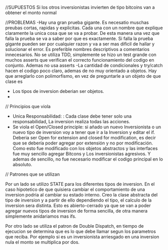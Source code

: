 //SUPUESTOS
Si los otros inversionistas invierten de tipo bitcoins van a obtener el monto normal


//PROBLEMAS
-Hay una gran prueba gigante. Es necesatio muschas preubas cortas, rapidas y explicitas. Cada una con un nombre
 que explique claramente la unica cosa que se va a probar. De esta manera una vez que falla la prueba se va a
  saber por que es exactamente. Si falla la prueba gigante pueden ser por cualquier razon y va a ser mas dificil
  de hallar y solucionar el error. Es preferible nombres descriptivos a comentarios innecesarios. No se utiliza
   TDD, simplemente se hizo un test grande con muchos asserts que verifican el correcto funcionamiento del
    codigo en conjunto. Ademas no usa asserts
-La cantidad de condicionales y try/catch hacen el codigo poco claro, ademas de no muy orientado a objetos.
 Hay que arreglarlo con polimorfismo, en vez de preguntarle a un objeto de que clase es
- Los tipos de inversion deberian ser objetos.
-


// Principios que viola
- Unica Responsabilidad: : Cada clase debe tener solo una responsabilidad, La inversion realiza todas las acciones.
- Se viola el Open/Closed principle: si añado un nuevo Inversionista o un nuevo tipo de inversion voy a tener que
 ir a la Inversion y editar el if. Deberia ser Open for extension and closed for modification, es decir que se
  debería poder agregar por extensión y no por modificación. Como esto fue modificado con los objetos abstractos
  y las interfaces fue muy sencillo agregar Bitcons y Los inversionistas agresivos. Y ademas de sencillo, no fue
  necesario modificar el codigo principal en lo absoluto.


// Patrones que se utilizan

Por un lado se utilizo STATE para los diferentes tipos de inversion. En el caso hipotetico de que quisiera cambiar
el comportamiento de una inversion podria al cambiar su estado interno. Creo la clase abstracta del tipo de inversion
y a partir de ello dependiendo el tipo, el calculo de la inversion sera distinta. Esto es abierto-cerrado ya que
se van a poder agregar nuevos tipos de inversion de forma sencilla, de otra manera simplemente anidariamos mas ifs.

Por otro lado se utiliza el patron de Double Dispatch, en tiempo de ejecucion se determina que es lo que debe
llamar segun los parametros que reciba. Por ejemplo si es un inversionista arriesgado en una inversion nula el monto
se multiplica por dos.


